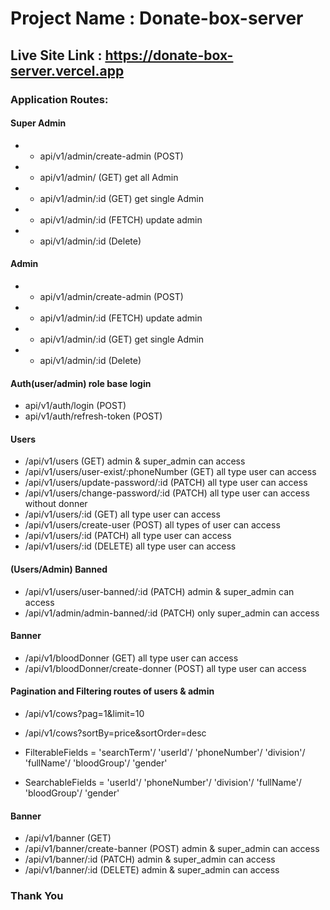 # Project Name : Donate-box-server #

## Live Site Link : https://donate-box-server.vercel.app ##

### Application Routes: ###

#### Super Admin ####
* * api/v1/admin/create-admin (POST)
* * api/v1/admin/ (GET) get all Admin 
* * api/v1/admin/:id (GET) get single Admin 
* * api/v1/admin/:id (FETCH) update admin
* * api/v1/admin/:id (Delete) 

#### Admin ####
* * api/v1/admin/create-admin (POST)
* * api/v1/admin/:id (FETCH) update admin
* * api/v1/admin/:id (GET) get single Admin 
* * api/v1/admin/:id (Delete) 

#### Auth(user/admin) role base login ####
* api/v1/auth/login (POST)
* api/v1/auth/refresh-token (POST)

#### Users ####
* /api/v1/users (GET) admin & super_admin can access
* /api/v1/users/user-exist/:phoneNumber (GET) all type user can access
* /api/v1/users/update-password/:id (PATCH) all type user can access
* /api/v1/users/change-password/:id (PATCH) all type user can access without donner
* /api/v1/users/:id (GET) all type user can access
* /api/v1/users/create-user (POST) all types of user can access
* /api/v1/users/:id (PATCH) all type user can access
* /api/v1/users/:id (DELETE) all type user can access

#### (Users/Admin) Banned ####
* /api/v1/users/user-banned/:id (PATCH) admin & super_admin can access
* /api/v1/admin/admin-banned/:id (PATCH) only super_admin can access


#### Banner ####
* /api/v1/bloodDonner (GET) all type user can access
* /api/v1/bloodDonner/create-donner (POST) all type user can access


#### Pagination and Filtering routes of users & admin ####

* /api/v1/cows?pag=1&limit=10 
* /api/v1/cows?sortBy=price&sortOrder=desc

*  FilterableFields = 'searchTerm'/ 'userId'/ 'phoneNumber'/ 'division'/ 'fullName'/ 'bloodGroup'/ 'gender'
*  SearchableFields = 'userId'/ 'phoneNumber'/ 'division'/ 'fullName'/ 'bloodGroup'/ 'gender'


#### Banner ####
* /api/v1/banner (GET) 
* /api/v1/banner/create-banner (POST) admin & super_admin can access
* /api/v1/banner/:id (PATCH) admin & super_admin can access
* /api/v1/banner/:id (DELETE) admin & super_admin can access





###                                                     Thank You                                                       ###

